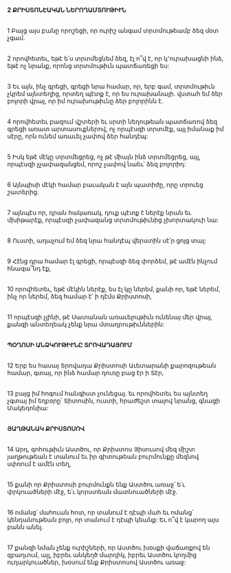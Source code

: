 **2 ՔՐԻՍՏՈՆԷԱԿԱՆ ՆԵՐՈՂԱՄՏՈՒԹԻՒՆ**

\
1 Բայց այս բանը որոշեցի, որ ուրիշ անգամ տրտմութեամբ ձեզ մօտ չգամ.

\
2 որովհետեւ, եթէ ե՛ս տրտմեցնեմ ձեզ, էլ ո՞վ է, որ կ՚ուրախացնի ինձ, եթէ ոչ նրանք, որոնց տրտմութիւն պատճառեցի ես:

\
3 Եւ այն, ինչ գրեցի, գրեցի նրա համար, որ, երբ գամ, տրտմութիւն չկրեմ այնտեղից, որտեղ պէտք է, որ ես ուրախանայի. վստահ եմ ձեր բոլորի վրայ, որ իմ ուրախութիւնը ձեր բոլորինն է.

\
4 որովհետեւ բազում վշտերի եւ սրտի նեղութեան պատճառով ձեզ գրեցի առատ արտասուքներով, ոչ որպէսզի տրտմէք, այլ իմանաք իմ սէրը, որն ունեմ առաւել չափով ձեր հանդէպ:

\
5 Իսկ եթէ մէկը տրտմեցրեց, ոչ թէ միայն ինձ տրտմեցրեց, այլ, որպէսզի չչափազանցեմ, որոշ չափով նաեւ՝ ձեզ բոլորիդ:

\
6 Այնպիսի մէկի համար բաւական է այն պատիժը, որը տրուեց շատերից.

\
7 այնպէս որ, դրան հակառակ, դուք պէտք է ներէք նրան եւ մխիթարէք, որպէսզի չափազանց տրտմութիւնից չխորտակուի նա:

\
8 Ուստի, աղաչում եմ ձեզ նրա հանդէպ վերստին սէ՛ր ցոյց տալ:

\
9 Հէնց դրա համար էլ գրեցի, որպէսզի ձեզ փորձեմ, թէ ամէն ինչում հնազա՞նդ էք,

\
10 որովհետեւ, եթէ մէկին ներէք, ես էլ կը ներեմ, քանի որ, եթէ ներեմ, ինչ որ ներեմ, ձեզ համար է՝ ի դէմս Քրիստոսի,

\
11 որպէսզի չլինի, թէ Սատանան առաւելութիւն ունենայ մեր վրայ, քանզի անտեղեակ չենք նրա մտադրութիւններին:

\
**ՊՕՂՈՍԻ ԱՆՁԿՈՒԹԻՒՆԸ ՏՐՈՎԱԴԱՅՈՒՄ**

\
12 Երբ ես հասայ Տրովադա Քրիստոսի Աւետարանի քարոզութեան համար, գտայ, որ ինձ համար դուռը բաց էր ի Տէր,

\
13 բայց իմ հոգում հանգիստ չունեցայ. եւ որովհետեւ ես այնտեղ չգտայ իմ եղբօրը՝ Տիտոսին, ուստի, հրաժեշտ տալով նրանց, գնացի Մակեդոնիա:

\
**ՅԱՂԹԱՆԱԿ ՔՐԻՍՏՈՍՈՎ**

\
14 Արդ, գոհութիւն Աստծու, որ Քրիստոս Յիսուսով մեզ միշտ յաղթութեան է տանում եւ իր գիտութեան բուրմունքը մեզնով սփռում է ամէն տեղ,

\
15 քանի որ Քրիստոսի բուրմունքն ենք Աստծու առաջ՝ ե՛ւ փրկուածների մէջ, ե՛ւ կորստեան մատնուածների մէջ.

\
16 ոմանց՝ մահուան հոտ, որ տանում է դէպի մահ եւ ոմանց՝ կենդանութեան բոյր, որ տանում է դէպի կեանք: Եւ ո՞վ է կարող այս բանն անել.

\
17 քանզի նման չենք ուրիշների, որ Աստծու խօսքի վաճառքով են զբաղւում, այլ, իբրեւ անկեղծ մարդիկ, իբրեւ Աստծու կողմից ուղարկուածներ, խօսում ենք Քրիստոսով Աստծու առաջ:
